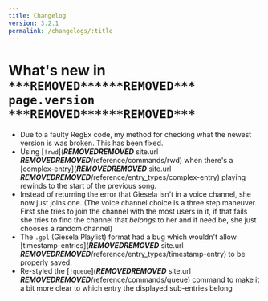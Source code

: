 ```yaml
---
title: Changelog
version: 3.2.1
permalink: /changelogs/:title
---
```


# What's new in `***REMOVED******REMOVED*** page.version ***REMOVED******REMOVED***`

- Due to a faulty RegEx code, my method for checking what the newest version is was broken. This has been fixed.
- Using [`!rwd`](***REMOVED******REMOVED*** site.url ***REMOVED******REMOVED***/reference/commands/rwd) when there's a [complex-entry](***REMOVED******REMOVED*** site.url ***REMOVED******REMOVED***/reference/entry_types/complex-entry) playing rewinds to the start of the previous song.
- Instead of returning the error that Giesela isn't in a voice channel, she now just joins one. (The voice channel choice is a three step maneuver. First she tries to join the channel with the most users in it, if that fails she tries to find the channel that *belongs* to her and if need be, she just chooses a random channel)
- The `.gpl` (Giesela Playlist) format had a bug which wouldn't allow [timestamp-entries](***REMOVED******REMOVED*** site.url ***REMOVED******REMOVED***/reference/entry_types/timestamp-entry) to be properly saved.
- Re-styled the [`!queue`](***REMOVED******REMOVED*** site.url ***REMOVED******REMOVED***/reference/commands/queue) command to make it a bit more clear to which entry the displayed sub-entries belong
